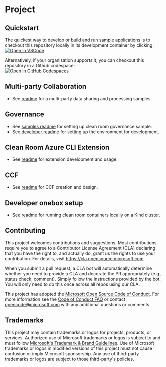 # Project
## Quickstart
The quickest way to develop or build and run sample applications is to checkout this repository locally in its development container by clicking:  
 [![Open in VSCode](https://img.shields.io/static/v1?label=Open+in&message=VSCode&logo=visualstudiocode&color=007ACC&logoColor=007ACC&labelColor=2C2C32)](https://vscode.dev/redirect?url=vscode://ms-vscode-remote.remote-containers/cloneInVolume?url=https://github.com/microsoft/azure-cleanroom)

 Alternatively, if your organisation supports it, you can checkout this repository in a Github codespace:  
[![Open in GitHub Codespaces](https://github.com/codespaces/badge.svg)](https://codespaces.new/microsoft/azure-cleanroom)

## Multi-party Collaboration

- See [readme](https://github.com/Azure-Samples/azure-cleanroom-samples) for a multi-party data sharing and processing samples.

## Governance

- See [samples readme](samples/governance/README.md) for setting up clean room governance sample.
- See [developer readme](src/governance/README.md) for setting up the environment for development. 

## Clean Room Azure CLI Extension

- See [readme](src/tools/azure-cli-extension/cleanroom/README.md) for extension development and usage.

## CCF

- See [readme](src/ccf/README.md) for CCF creation and design.

## Developer onebox setup

- See [readme](test/onebox/README.md) for running clean room containers locally on a Kind cluster.

## Contributing

This project welcomes contributions and suggestions. Most contributions require you to agree to a
Contributor License Agreement (CLA) declaring that you have the right to, and actually do, grant us
the rights to use your contribution. For details, visit https://cla.opensource.microsoft.com.

When you submit a pull request, a CLA bot will automatically determine whether you need to provide
a CLA and decorate the PR appropriately (e.g., status check, comment). Simply follow the instructions
provided by the bot. You will only need to do this once across all repos using our CLA.

This project has adopted the [Microsoft Open Source Code of Conduct](https://opensource.microsoft.com/codeofconduct/).
For more information see the [Code of Conduct FAQ](https://opensource.microsoft.com/codeofconduct/faq/) or
contact [opencode@microsoft.com](mailto:opencode@microsoft.com) with any additional questions or comments.

## Trademarks

This project may contain trademarks or logos for projects, products, or services. Authorized use of Microsoft 
trademarks or logos is subject to and must follow 
[Microsoft's Trademark & Brand Guidelines](https://www.microsoft.com/en-us/legal/intellectualproperty/trademarks/usage/general).
Use of Microsoft trademarks or logos in modified versions of this project must not cause confusion or imply Microsoft sponsorship.
Any use of third-party trademarks or logos are subject to those third-party's policies.